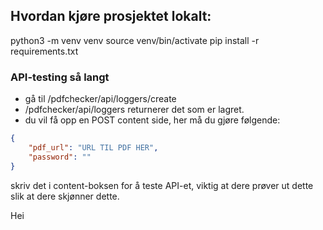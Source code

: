 ## Hvordan kjøre prosjektet lokalt:
python3 -m venv venv
source venv/bin/activate
pip install -r requirements.txt 

### API-testing så langt
- gå til /pdfchecker/api/loggers/create
- /pdfchecker/api/loggers returnerer det som er lagret.
- du vil få opp en POST content side, her må du gjøre følgende:

```json
{
    "pdf_url": "URL TIL PDF HER",
    "password": ""
}
```

skriv det i content-boksen for å teste API-et, viktig at dere prøver ut dette slik at dere skjønner dette.

Hei
